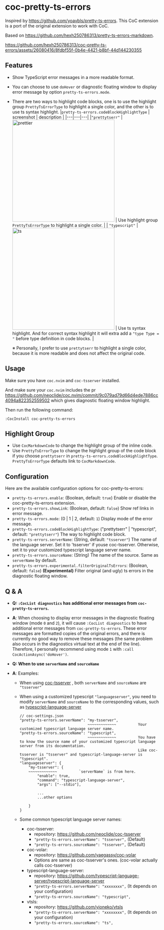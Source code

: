 # coc-pretty-ts-errors

Inspired by https://github.com/yoavbls/pretty-ts-errors. This CoC extension is a port of the original extension to work with CoC.

Based on https://github.com/hexh250786313/pretty-ts-errors-markdown.

https://github.com/hexh250786313/coc-pretty-ts-errors/assets/26080416/8fdbf55f-0b4e-4421-b8bf-44d144230355

## Features

- Show TypeScript error messages in a more readable format.
- You can choose to use `doHover` or diagnostic floating window to display error message by option `pretty-ts-errors.mode`.
- There are two ways to highlight code blocks, one is to use the highlight group `PrettyTsErrorType` to highlight a single color, and the other is to use ts syntax highlight.
  |`pretty-ts-errors.codeBlockHighlightType` | screenshot | description |
  |---|---|---|
  |`"prettytserr"` | <img width="333" alt="prettier" src="https://github.com/hexh250786313/coc-pretty-ts-errors/assets/26080416/2373045a-1010-456e-a050-de5d90980265"> | Use highlight group `PrettyTsErrorType` to highlight a single color. |
  | `"typescript"` | <img width="333" alt="ts" src="https://github.com/hexh250786313/coc-pretty-ts-errors/assets/26080416/4aa39849-da69-4300-93af-a3293bd86b15"> | Use ts syntax highlight. And for correct syntax highlight it will extra add a `"type Type = "` before type definition in code blocks. |

  ※ Personally, I prefer to use `prettytserr` to highlight a single color, because it is more readable and does not affect the original code.

## Usage

Make sure you have `coc.nvim` and `coc-tsserver` installed.

And make sure your `coc.nvim` includes the pr https://github.com/neoclide/coc.nvim/commit/9c079ad79d66d4ede7886cc4094a822352559502 which gives diagnostic floating window highlight.

Then run the following command:

```
:CocInstall coc-pretty-ts-errors
```

## Highlight Group

- Use `CocMarkdownCode` to change the highlight group of the inline code.
- Use `PrettyTsErrorType` to change the highlight group of the code block if you choose `prettytserr` in `pretty-ts-errors.codeBlockHighlightType`. `PrettyTsErrorType` defaults link to `CocMarkdownCode`.

## Configuration

Here are the available configuration options for coc-pretty-ts-errors:

- `pretty-ts-errors.enable`: (Boolean, default: `true`) Enable or disable the coc-pretty-ts-errors extension.
- `pretty-ts-errors.showLink`: (Boolean, default: `false`) Show ref links in error message.
- `pretty-ts-errors.mode`: (0 | 1 | 2, default: `1`) Display mode of the error message.
- `pretty-ts-errors.codeBlockHighlightType`: ("prettytserr" | "typescript", default: `"prettytserr"`) The way to highlight code block.
- `pretty-ts-errors.serverName`: (String, default: `"tsserver"`) The name of the language server. Set it to 'tsserver' if youse coc-tsserver. Otherwise, set it to your customized typescript language server name.
- `pretty-ts-errors.sourceName`: (String) The name of the source. Same as `serverName` by default.
- `pretty-ts-errors.experimental.filterOriginalTsErrors`: (Boolean, default: `false`) **(Experimental)** Filter original (and ugly) ts errors in the diagnostic floating window.

## Q & A

- **Q: `:CocList diagnostics` has additional error messages from `coc-pretty-ts-errors`.**

- **A**: When choosing to display error messages in the diagnostic floating window (mode `0` and `2`), it will cause `:CocList diagnostics` to have additional error messages from `coc-pretty-ts-errors`. These error messages are formatted copies of the original errors, and there is currently no good way to remove these messages (the same problem also occurs in the diagnostics virtual text at the end of the line). Therefore, I personally recommend using mode `1` with `:call CocActionAsync('doHover')`.

- **Q: When to use `serverName` and `sourceName`**

- **A**: Examples:

  - When using [coc-tsserver](https://github.com/neoclide/coc-tsserver) , both `serverName` and `sourceName` are `"tsserver"`
  - When using a customized typescript `"languageserver"`, you need to modify `serverName` and `sourceName` to the corresponding values, such as [typescript-language-server](https://github.com/typescript-language-server/typescript-language-server)

    ```
    // coc-settings.json
    "pretty-ts-errors.serverName": "my-tsserver",
                                   ~~~~~~~~~~~~~          Your customized typescript language server name.
    "pretty-ts-errors.sourceName": "typescript",
                                   ~~~~~~~~~~~~~          You have to know the source name of your customized typescript language server from its documentation.
                                                          Like coc-tsserver is "tsserver" and typescript-language-server is "typescript".
    "languageserver": {
        "my-tsserver": {
        ~~~~~~~~~~~~~          `serverName` is from here.
            "enable": true,
            "command": "typescript-language-server",
            "args": ["--stdio"],

            ...
            ...other options

        }
    }
    ```

  - Some common typescript language server names:
    - coc-tsserver:
      - repository: https://github.com/neoclide/coc-tsserver
      - `"pretty-ts-errors.serverName": "tsserver",` (Default)
      - `"pretty-ts-errors.sourceName": "tsserver",` (Default)
    - coc-volar:
      - repository: https://github.com/yaegassy/coc-volar
      - Options are same as coc-tsserver's ones. (coc-volar actually calls coc-tsserver)
    - typescript-language-server:
      - repository: https://github.com/typescript-language-server/typescript-language-server
      - `"pretty-ts-errors.serverName": "xxxxxxxx",` (It depends on your configuration)
      - `"pretty-ts-errors.sourceName": "typescript",`
    - vtsls:
      - repository: https://github.com/yioneko/vtsls
      - `"pretty-ts-errors.serverName": "xxxxxxxx",` (It depends on your configuration)
      - `"pretty-ts-errors.sourceName": "ts",`
